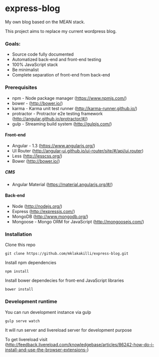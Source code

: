 express-blog
============

My own blog based on the MEAN stack.

This project aims to replace my current wordpress blog.

### Goals:
- Source code fully documented
- Automatized back-end and front-end testing
- 100% JavaScript stack
- Be minimalist
- Complete separation of front-end from back-end

### Prerequisites
- npm - Node package manager (https://www.npmjs.com/)
- bower - (http://bower.io/)
- karma - Karma unit test runner (http://karma-runner.github.io/)
- protractor - Protractor e2e testing framework (http://angular.github.io/protractor/#/)
- gulp - Streaming build system (http://gulpjs.com/)

#### Front-end
- Angular - 1.3 (https://www.angularjs.org/)
- UI Router (http://angular-ui.github.io/ui-router/site/#/api/ui.router)
- Less (http://lesscss.org/)
- Bower (http://bower.io/)

##### CMS
- Angular Material (https://material.angularjs.org/#/)

#### Back-end
- Node (http://nodejs.org/)
- Express (http://expressjs.com/)
- MongoDB (http://www.mongodb.org/)
- Mongoose - Mongo ORM for JavaScript (http://mongoosejs.com/)

### Installation
Clone this repo

    git clone https://github.com/mklakakilli/express-blog.git

Install npm dependencies

    npm install

Install bower dependecies for front-end JavaScript libraries

    bower install


### Development runtime
You can run development instance via gulp

    gulp serve watch
It will run server and livereload server for development purpose

To get livereload visit (http://feedback.livereload.com/knowledgebase/articles/86242-how-do-i-install-and-use-the-browser-extensions-) 
